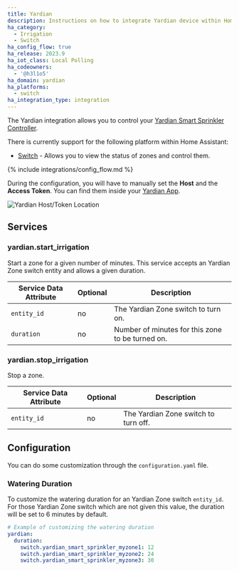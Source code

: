 ```yaml
---
title: Yardian
description: Instructions on how to integrate Yardian device within Home Assistant.
ha_category:
  - Irrigation
  - Switch
ha_config_flow: true
ha_release: 2023.9
ha_iot_class: Local Polling
ha_codeowners:
  - '@h3l1o5'
ha_domain: yardian
ha_platforms:
  - switch
ha_integration_type: integration
---
```


The Yardian integration allows you to control your [Yardian Smart Sprinkler Controller](https://yardian.com/products/yardian-pro-smart-sprinkler-controller/).

There is currently support for the following platform within Home Assistant:

- [Switch](#switch) - Allows you to view the status of zones and control them.

{% include integrations/config_flow.md %}

During the configuration, you will have to manually set the **Host** and the **Access Token**. You can find them inside your [Yardian App](https://yardian.com/app/).

![Yardian Host/Token Location](/images/integrations/yardian/yardian_config_flow.jpg)

## Services

### yardian.start_irrigation

Start a zone for a given number of minutes. This service accepts an Yardian Zone switch entity and allows a given duration.

| Service Data Attribute | Optional | Description                                           |
| ---------------------- | -------- | ----------------------------------------------------- |
| `entity_id`            | no       | The Yardian Zone switch to turn on.                   |
| `duration`             | no       | Number of minutes for this zone to be turned on.      |

### yardian.stop_irrigation

Stop a zone.

| Service Data Attribute | Optional | Description                                           |
| ---------------------- | -------- | ----------------------------------------------------- |
| `entity_id`            | no       | The Yardian Zone switch to turn off.                  |

## Configuration

You can do some customization through the `configuration.yaml` file.

### Watering Duration

To customize the watering duration for an Yardian Zone switch `entity_id`.
For those Yardian Zone switch which are not given this value, the duration will be set to 6 minutes by default.

```yaml
# Example of customizing the watering duration
yardian:
  duration:
    switch.yardian_smart_sprinkler_myzone1: 12
    switch.yardian_smart_sprinkler_myzone2: 24
    switch.yardian_smart_sprinkler_myzone3: 30
```
